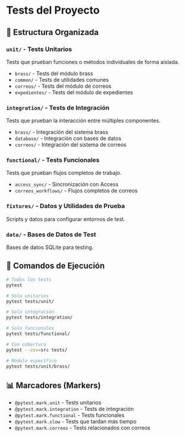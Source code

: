 # Tests del Proyecto

## 📁 Estructura Organizada

### `unit/` - Tests Unitarios
Tests que prueban funciones o métodos individuales de forma aislada.

- `brass/` - Tests del módulo brass
- `common/` - Tests de utilidades comunes
- `correos/` - Tests del módulo de correos
- `expedientes/` - Tests del módulo de expedientes

### `integration/` - Tests de Integración
Tests que prueban la interacción entre múltiples componentes.

- `brass/` - Integración del sistema brass
- `database/` - Integración con bases de datos
- `correos/` - Integración del sistema de correos

### `functional/` - Tests Funcionales
Tests que prueban flujos completos de trabajo.

- `access_sync/` - Sincronización con Access
- `correos_workflows/` - Flujos completos de correos

### `fixtures/` - Datos y Utilidades de Prueba
Scripts y datos para configurar entornos de test.

### `data/` - Bases de Datos de Test
Bases de datos SQLite para testing.

## 🚀 Comandos de Ejecución

```bash
# Todos los tests
pytest

# Solo unitarios
pytest tests/unit/

# Solo integración
pytest tests/integration/

# Solo funcionales
pytest tests/functional/

# Con cobertura
pytest --cov=src tests/

# Módulo específico
pytest tests/unit/brass/
```

## 📊 Marcadores (Markers)

- `@pytest.mark.unit` - Tests unitarios
- `@pytest.mark.integration` - Tests de integración
- `@pytest.mark.functional` - Tests funcionales
- `@pytest.mark.slow` - Tests que tardan más tiempo
- `@pytest.mark.correos` - Tests relacionados con correos
